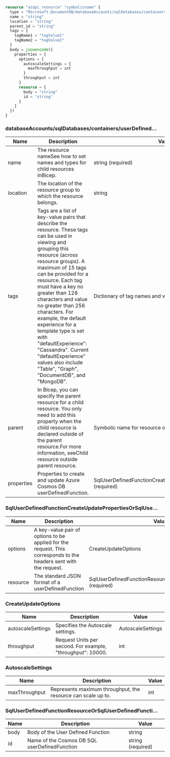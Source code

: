 ```terraform
resource "azapi_resource" "symbolicname" {
  type = "Microsoft.DocumentDB/databaseAccounts/sqlDatabases/containers/userDefinedFunctions@2023-04-15"
  name = "string"
  location = "string"
  parent_id = "string"
  tags = {
    tagName1 = "tagValue1"
    tagName2 = "tagValue2"
  }
  body = jsonencode({
    properties = {
      options = {
        autoscaleSettings = {
          maxThroughput = int
        }
        throughput = int
      }
      resource = {
        body = "string"
        id = "string"
      }
    }
  })
}

```

### databaseAccounts/sqlDatabases/containers/userDefined...

| Name | Description | Value |
|-|-|-|
| name | The resource nameSee how to set names and types for child resources inBicep. | string (required) |
| location | The location of the resource group to which the resource belongs. | string |
| tags | Tags are a list of key-value pairs that describe the resource. These tags can be used in viewing and grouping this resource (across resource groups). A maximum of 15 tags can be provided for a resource. Each tag must have a key no greater than 128 characters and value no greater than 256 characters. For example, the default experience for a template type is set with "defaultExperience": "Cassandra". Current "defaultExperience" values also include "Table", "Graph", "DocumentDB", and "MongoDB". | Dictionary of tag names and values. SeeTags in templates |
| parent | In Bicep, you can specify the parent resource for a child resource. You only need to add this property when the child resource is declared outside of the parent resource.For more information, seeChild resource outside parent resource. | Symbolic name for resource of type:containers |
| properties | Properties to create and update Azure Cosmos DB userDefinedFunction. | SqlUserDefinedFunctionCreateUpdatePropertiesOrSqlUse...(required) |


### SqlUserDefinedFunctionCreateUpdatePropertiesOrSqlUse...

| Name | Description | Value |
|-|-|-|
| options | A key-value pair of options to be applied for the request. This corresponds to the headers sent with the request. | CreateUpdateOptions |
| resource | The standard JSON format of a userDefinedFunction | SqlUserDefinedFunctionResourceOrSqlUserDefinedFuncti...(required) |


### CreateUpdateOptions

| Name | Description | Value |
|-|-|-|
| autoscaleSettings | Specifies the Autoscale settings. | AutoscaleSettings |
| throughput | Request Units per second. For example, "throughput": 10000. | int |


### AutoscaleSettings

| Name | Description | Value |
|-|-|-|
| maxThroughput | Represents maximum throughput, the resource can scale up to. | int |


### SqlUserDefinedFunctionResourceOrSqlUserDefinedFuncti...

| Name | Description | Value |
|-|-|-|
| body | Body of the User Defined Function | string |
| id | Name of the Cosmos DB SQL userDefinedFunction | string (required) |


